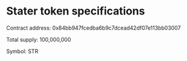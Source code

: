 # Stater token specifications

Contract address: 0x84bb947fcedba6b9c7dcead42df07e113bb03007

Total supply: 100,000,000

Symbol: STR
